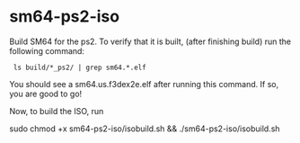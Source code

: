 # sm64-ps2-iso

Build SM64 for the ps2. To verify that it is built, (after finishing build) run the following command:

``` ls build/*_ps2/ | grep sm64.*.elf```

You should see a sm64.us.f3dex2e.elf after running this command. If so, you are good to go!


Now, to build the ISO, run 

sudo chmod +x sm64-ps2-iso/isobuild.sh && ./sm64-ps2-iso/isobuild.sh
